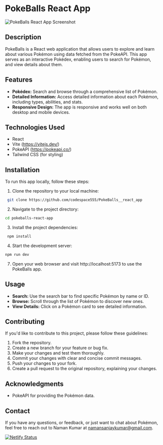 # PokeBalls React App

![PokeBalls React App Screenshot](https://github.com/codespace555/codespaces555/blob/995086ffd91bfd89f3f6cadd30ec1f998ad9d8de/first%20project/Screenshot%202023-09-18%20204000.png)

## Description

PokeBalls is a React web application that allows users to explore and learn about various Pokémon using data fetched from the PokeAPI. This app serves as an interactive Pokédex, enabling users to search for Pokémon, and view details about them.

## Features

- **Pokédex:** Search and browse through a comprehensive list of Pokémon.
- **Detailed Information:** Access detailed information about each Pokémon, including types, abilities, and stats.
- **Responsive Design:** The app is responsive and works well on both desktop and mobile devices.

## Technologies Used

- React
- Vite (https://vitejs.dev/)
- PokeAPI (https://pokeapi.co/)
- Tailwind CSS (for styling)


## Installation

To run this app locally, follow these steps:

1. Clone the repository to your local machine:
```bash
 git clone https://github.com/codespace555/PokeBalls__react_app
```
2. Navigate to the project directory:
 ```bash
cd pokeballs-react-app
```
3. Install the project dependencies:
```bash
 npm install
```
4. Start the development server:
 ```bash
npm run dev
```
7. Open your web browser and visit http://localhost:5173 to use the PokeBalls app.

## Usage

- **Search:** Use the search bar to find specific Pokémon by name or ID.
- **Browse:** Scroll through the list of Pokémon to discover new ones.
- **View Details:** Click on a Pokémon card to see detailed information.


## Contributing

If you'd like to contribute to this project, please follow these guidelines:

1. Fork the repository.
2. Create a new branch for your feature or bug fix.
3. Make your changes and test them thoroughly.
4. Commit your changes with clear and concise commit messages.
5. Push your changes to your fork.
6. Create a pull request to the original repository, explaining your changes.


## Acknowledgments

- PokeAPI for providing the Pokémon data.


## Contact

If you have any questions, or feedback, or just want to chat about Pokémon, feel free to reach out to Naman Kumar at namansanjaykumar@gmail.com.




   





































[![Netlify Status](https://api.netlify.com/api/v1/badges/762fa163-2141-40e0-b269-03d997f9ccf4/deploy-status)](https://app.netlify.com/sites/deluxe-mermaid-fd3b18/deploys)
